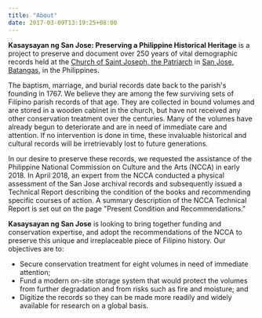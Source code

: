 ```yaml
---
title: "About"
date: 2017-03-09T13:19:25+08:00
---
```


**Kasaysayan ng San Jose: Preserving a Philippine Historical Heritage** is a project to preserve and document over 250 years of vital demographic records held at the [Church of Saint Joseph, the Patriarch](https://en.wikipedia.org/wiki/Saint_Joseph_the_Patriarch_Church_(Batangas)) in [San Jose, Batangas](https://en.wikipedia.org/wiki/San_Jose,_Batangas), in the Philippines.

The baptism, marriage, and burial records date back to the parish's founding in 1767. We believe they are among the few surviving sets of Filipino parish records of that age. They are collected in bound volumes and are stored in a wooden cabinet in the church, but have not received any other conservation treatment over the centuries. Many of the volumes have already begun to deteriorate and are in need of immediate care and attention. If no intervention is done in time, these invaluable historical and cultural records will be irretrievably lost to future generations.

In our desire to preserve these records, we requested the assistance of the Philippine National Commission on Culture and the Arts (NCCA) in early 2018. In April 2018, an expert from the NCCA conducted a physical assessment of the San Jose archival records and subsequently issued a Technical Report describing the condition of the books and recommending specific courses of action. A summary description of the NCCA Technical Report is set out on the page "Present Condition and Recommendations."

**Kasaysayan ng San Jose** is looking to bring together funding and conservation expertise, and adopt the recommendations of the NCCA to preserve this unique and irreplaceable piece of Filipino history. Our objectives are to:

- Secure conservation treatment for eight volumes in need of immediate attention;
- Fund a modern on-site storage system that would protect the volumes from further degradation and from risks such as fire and moisture; and
- Digitize the records so they can be made more readily and widely available for research on a global basis.